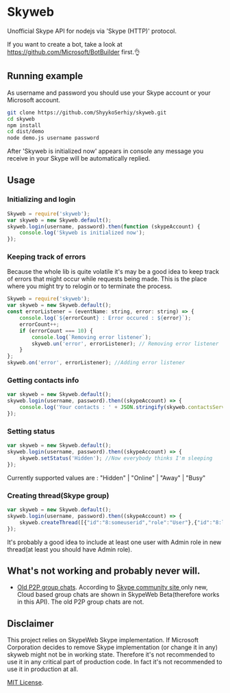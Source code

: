 # Skyweb
Unofficial Skype API for nodejs via 'Skype (HTTP)' protocol. 

If you want to create a bot, take a look at https://github.com/Microsoft/BotBuilder first.👌  

## Running example
As username and password you should use your Skype account or your Microsoft account.
```sh
git clone https://github.com/ShyykoSerhiy/skyweb.git
cd skyweb
npm install
cd dist/demo
node demo.js username password
```
After 'Skyweb is initialized now' appears in console any message you receive in your Skype will be automatically replied.

## Usage
### Initializing and login
```js
Skyweb = require('skyweb');
var skyweb = new Skyweb.default();
skyweb.login(username, password).then(function (skypeAccount) {
    console.log('Skyweb is initialized now');
});
```

### Keeping track of errors

Because the whole lib is quite volatile it's may be a good idea to keep track of errors that might
 occur while requests being made. This is the place where you might try to relogin or to terminate the process.

```js
Skyweb = require('skyweb');
var skyweb = new Skyweb.default();
const errorListener = (eventName: string, error: string) => {
    console.log(`${errorCount} : Error occured : ${error}`);
    errorCount++;
    if (errorCount === 10) {
        console.log(`Removing error listener`);
        skyweb.un('error', errorListener); // Removing error listener
    }
};
skyweb.on('error', errorListener); //Adding error listener
```

### Getting contacts info
```js
var skyweb = new Skyweb.default();
skyweb.login(username, password).then((skypeAccount) => {    
    console.log('Your contacts : ' + JSON.stringify(skyweb.contactsService.contacts, null, 2));
});
```

### Setting status
```js
var skyweb = new Skyweb.default();
skyweb.login(username, password).then((skypeAccount) => {
    skyweb.setStatus('Hidden'); //Now everybody thinks I'm sleeping
});
```
Currently supported values are : "Hidden" | "Online" | "Away" | "Busy"

### Creating thread(Skype group)
```js
var skyweb = new Skyweb.default();
skyweb.login(username, password).then((skypeAccount) => {
    skyweb.createThread([{"id":"8:someuserid","role":"User"},{"id":"8:live:someliveuserid","role":"User"},{"id":"8:youruserid","role":"Admin"}]);
});
```
It's probably a good idea to include at least one user with Admin role in new thread(at least you should have Admin role).  

## What's not working and probably never will.
* [Old P2P group chats](https://github.com/ShyykoSerhiy/skyweb/issues/6). According to  [Skype community site ](http://community.skype.com/t5/Skype-for-Web-Beta/Group-chats-missing-on-skype-web/td-p/3884218) only new, Cloud based group chats are shown in SkypeWeb Beta(therefore works in this API). The old P2P group chats are not.  

## Disclaimer 
This project relies on SkypeWeb Skype implementation. If Microsoft Corporation decides to remove Skype
implementation (or change it in any) skyweb might not be in working state. Therefore it's not recommended to use it 
in any critical part of production code. In fact it's not recommended to use it in production at all.

[MIT License](https://github.com/ShyykoSerhiy/skyweb/blob/master/LICENSE.md).

